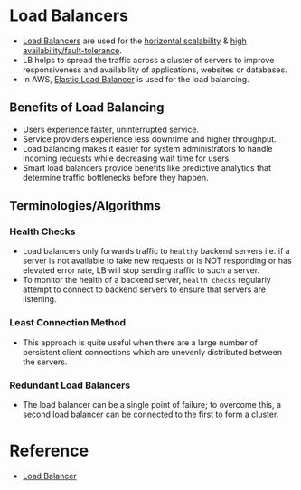 # Load Balancers
- [Load Balancers](https://github.com/ema2159/Grokking-System-Design-Interview-Quizzes/blob/master/Quizzes/Load%20Balancer.org) are used for the [horizontal scalability]() & [high availability/fault-tolerance](../Reliability/HighAvailability.md).
- LB helps to spread the traffic across a cluster of servers to improve responsiveness and availability of applications, websites or databases.
- In AWS, [Elastic Load Balancer](../../11_AWSServices/1_NetworkingAndContentDelivery/2_ApplicationNetworking/ElasticLoadBalancer/Readme.md) is used for the load balancing.

## Benefits of Load Balancing
- Users experience faster, uninterrupted service.
- Service providers experience less downtime and higher throughput.
- Load balancing makes it easier for system administrators to handle incoming requests while decreasing wait time for users.
- Smart load balancers provide benefits like predictive analytics that determine traffic bottlenecks before they happen.

## Terminologies/Algorithms

### Health Checks 
- Load balancers only forwards traffic to `healthy` backend servers i.e. if a server is not available to take new requests or is NOT responding or has elevated error rate, LB will stop sending traffic to such a server. 
- To monitor the health of a backend server, `health checks` regularly attempt to connect to backend servers to ensure that servers are listening.

### Least Connection Method
- This approach is quite useful when there are a large number of persistent client connections which are unevenly distributed between the servers.

### Redundant Load Balancers
- The load balancer can be a single point of failure; to overcome this, a second load balancer can be connected to the first to form a cluster.

# Reference
- [Load Balancer](https://www.educative.io/courses/grokking-the-system-design-interview/3jEwl04BL7Q)